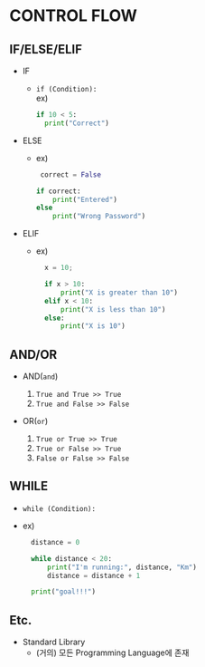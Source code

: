 # CONTROL FLOW

## IF/ELSE/ELIF

- IF
  - `if (Condition):`
    <br/>
    ex)
    ```python
    if 10 < 5:
      print("Correct")
    ```
- ELSE

  - ex)

    ```python
     correct = False

    if correct:
        print("Entered")
    else
        print("Wrong Password")
    ```

- ELIF

  - ex)

    ```python
      x = 10;

      if x > 10:
          print("X is greater than 10")
      elif x < 10:
          print("X is less than 10")
      else:
          print("X is 10")
    ```

## AND/OR

- AND(`and`)

  1. `True and True >> True`
  2. `True and False >> False`

- OR(`or`)
  1. `True or True >> True`
  2. `True or False >> True`
  3. `False or False >> False`

## WHILE

- `while (Condition):`
- ex)

  ```python
    distance = 0

    while distance < 20:
        print("I'm running:", distance, "Km")
        distance = distance + 1

    print("goal!!!")
  ```

## Etc.

- Standard Library
  - (거의) 모든 Programming Language에 존재
